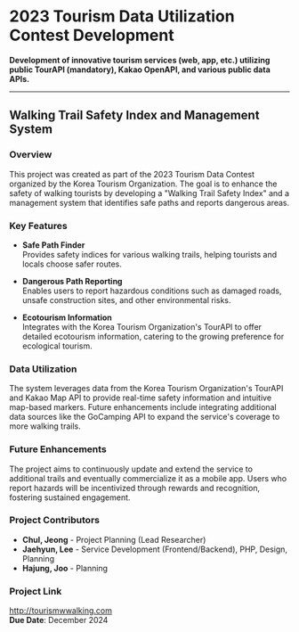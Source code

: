 # 2023 Tourism Data Utilization Contest Development
**Development of innovative tourism services (web, app, etc.) utilizing public TourAPI (mandatory), Kakao OpenAPI, and various public data APIs.**

---

## Walking Trail Safety Index and Management System

### Overview
This project was created as part of the 2023 Tourism Data Contest organized by the Korea Tourism Organization. The goal is to enhance the safety of walking tourists by developing a "Walking Trail Safety Index" and a management system that identifies safe paths and reports dangerous areas.

### Key Features
- **Safe Path Finder**  
  Provides safety indices for various walking trails, helping tourists and locals choose safer routes.
  
- **Dangerous Path Reporting**  
  Enables users to report hazardous conditions such as damaged roads, unsafe construction sites, and other environmental risks.
  
- **Ecotourism Information**  
  Integrates with the Korea Tourism Organization's TourAPI to offer detailed ecotourism information, catering to the growing preference for ecological tourism.

### Data Utilization
The system leverages data from the Korea Tourism Organization's TourAPI and Kakao Map API to provide real-time safety information and intuitive map-based markers. Future enhancements include integrating additional data sources like the GoCamping API to expand the service's coverage to more walking trails.

### Future Enhancements
The project aims to continuously update and extend the service to additional trails and eventually commercialize it as a mobile app. Users who report hazards will be incentivized through rewards and recognition, fostering sustained engagement.

### Project Contributors
- **Chul, Jeong** - Project Planning (Lead Researcher)
- **Jaehyun, Lee** - Service Development (Frontend/Backend), PHP, Design, Planning
- **Hajung, Joo** - Planning

### Project Link
http://tourismwwalking.com  
**Due Date**: December 2024
